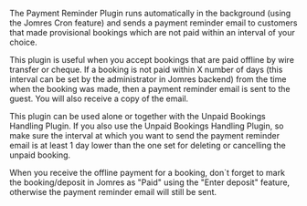 The Payment Reminder Plugin runs automatically in the background (using the Jomres Cron feature) and sends a payment reminder email to customers that made provisional bookings which are not paid within an interval of your choice. 

This plugin is useful when you accept bookings that are paid offline by wire transfer or cheque. If a booking is not paid within X number of days (this interval can be set by the administrator in Jomres backend) from the time when the booking was made, then a payment reminder email is sent to the guest. You will also receive a copy of the email. 

This plugin can be used alone or together with the Unpaid Bookings Handling Plugin. If you also use the Unpaid Bookings Handling Plugin, so make sure the interval at which you want to send the payment reminder email is at least 1 day lower than the one set for deleting or cancelling the unpaid booking. 

When you receive the offline payment for a booking, don`t forget to mark the booking/deposit in Jomres as "Paid" using the "Enter deposit" feature, otherwise the payment reminder email will still be sent.
